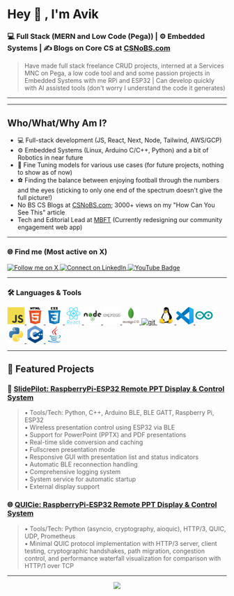 # Hey 👋 , I'm Avik 
### 💻 Full Stack (MERN and Low Code (Pega)) | ⚙️ Embedded Systems | ✍️ Blogs on Core CS at [CSNoBS.com](https://csnobs.com)  
> Have made full stack freelance CRUD projects, interned at a Services MNC on Pega, a low code tool and and some passion projects in Embedded Systems with me RPi and ESP32 | Can develop quickly with AI assisted tools (don't worry I understand the code it generates)


---

---

## Who/What/Why Am I?

- 💻 Full-stack development (JS, React, Next, Node, Tailwind, AWS/GCP)
- ⚙️ Embedded Systems (Linux, Arduino C/C++, Python) and a bit of Robotics in near future
- 🤖 Fine Tuning models for various use cases (for future projects, nothing to show as of now)
- ⚽ Finding the balance between enjoying football through the numbers and the eyes (sticking to only one end of the spectrum doesn't give the full picture!)
- No BS CS Blogs at [CSNoBS.com](https://www.csnobs.com); 3000+ views on my "How Can You See This" article
- Tech and Editorial Lead at [MBFT](https://www.mbft.in/) (Currently redesigning our community engagement web app)

---

<h3 align="left">🌐 Find me (Most active on X)</h3>
<p align="left">
  <a href="https://x.com/just_avik" target="_blank">
  <img align="center" src="https://img.shields.io/badge/X-000000?style=for-the-badge&logo=x&logoColor=white" alt="Follow me on X" />
  </a>
  <a href="https://www.linkedin.com/in/justavik" target="_blank">
  <img align="center" src="https://img.shields.io/badge/LinkedIn-0A66C2?style=for-the-badge&logo=linkedin&logoColor=white" alt="Connect on LinkedIn" />
  </a>
  <a href="https://www.youtube.com/@justavik" target="_blank">
  <img align="center" src="https://img.shields.io/badge/YouTube-FF0000?style=for-the-badge&logo=youtube&logoColor=white" alt="YouTube Badge" />
  </a>
</p>


---

<h3 align="left">🛠️ Languages & Tools</h3>
<p align="left">
  <a href="https://developer.mozilla.org/en-US/docs/Web/JavaScript" target="_blank">
    <img src="https://raw.githubusercontent.com/devicons/devicon/master/icons/javascript/javascript-original.svg" alt="javascript" width="40" height="40" />
  </a>
  <a href="https://www.w3.org/html/" target="_blank">
    <img src="https://raw.githubusercontent.com/devicons/devicon/master/icons/html5/html5-original-wordmark.svg" alt="html5" width="40" height="40" />
  </a>
  <a href="https://www.w3schools.com/css/" target="_blank">
    <img src="https://raw.githubusercontent.com/devicons/devicon/master/icons/css3/css3-original-wordmark.svg" alt="css3" width="40" height="40" />
  </a>
  <a href="https://reactjs.org/" target="_blank">
    <img src="https://raw.githubusercontent.com/devicons/devicon/master/icons/react/react-original-wordmark.svg" alt="react" width="40" height="40" />
  </a>
  <a href="https://nodejs.org" target="_blank">
    <img src="https://raw.githubusercontent.com/devicons/devicon/master/icons/nodejs/nodejs-original-wordmark.svg" alt="nodejs" width="40" height="40" />
  </a>
  <a href="https://expressjs.com" target="_blank">
    <img src="https://raw.githubusercontent.com/devicons/devicon/master/icons/express/express-original-wordmark.svg" alt="express" width="40" height="40" />
  </a>
  <a href="https://www.mongodb.com/" target="_blank">
    <img src="https://raw.githubusercontent.com/devicons/devicon/master/icons/mongodb/mongodb-original-wordmark.svg" alt="mongodb" width="40" height="40" />
  </a>
  <a href="https://git-scm.com/" target="_blank">
    <img src="https://www.vectorlogo.zone/logos/git-scm/git-scm-icon.svg" alt="git" width="40" height="40" />
  </a>
  <a href="https://www.linux.org/" target="_blank">
    <img src="https://raw.githubusercontent.com/devicons/devicon/master/icons/linux/linux-original.svg" alt="linux" width="40" height="40" />
  </a>
  <a href="https://code.visualstudio.com/" target="_blank">
    <img src="https://raw.githubusercontent.com/devicons/devicon/master/icons/vscode/vscode-original.svg" alt="vscode" width="40" height="40" />
  </a>
   <a href="https://www.arduino.cc/en/software" target="_blank">
    <img src="https://raw.githubusercontent.com/devicons/devicon/master/icons/arduino/arduino-original.svg" alt="Arduino IDE" width="40" height="40" />
  </a>
  <a href="https://www.python.org/" target="_blank">
  <img src="https://raw.githubusercontent.com/devicons/devicon/master/icons/python/python-original.svg" alt="Python" width="40" height="40" />
</a>

  <a href="https://isocpp.org/" target="_blank">
    <img src="https://raw.githubusercontent.com/devicons/devicon/master/icons/cplusplus/cplusplus-original.svg" alt="C++" width="40" height="40" />
  </a>
  <a href="https://www.oracle.com/java/" target="_blank">
    <img src="https://raw.githubusercontent.com/devicons/devicon/master/icons/java/java-original.svg" alt="Java" width="40" height="40" />
  </a>

</p>

---


## 🌟 Featured Projects

### 🔘 [SlidePilot: RaspberryPi-ESP32 Remote PPT Display & Control System](https://github.com/justavik/RPI-ESP32-Remote-PPT-Display-Control)

> • Tools/Tech: Python, C++, Arduino BLE, BLE GATT, Raspberry Pi, ESP32  
> • Wireless presentation control using ESP32 via BLE  
> • Support for PowerPoint (PPTX) and PDF presentations  
> • Real-time slide conversion and caching  
> • Fullscreen presentation mode  
> • Responsive GUI with presentation list and status indicators  
> • Automatic BLE reconnection handling  
> • Comprehensive logging system  
> • System service for automatic startup  
> • External display support  

### 🌐 [QUICie: RaspberryPi-ESP32 Remote PPT Display & Control System](https://github.com/justavik/RPI-ESP32-Remote-PPT-Display-Control)

> • Tools/Tech: Python (asyncio, cryptography, aioquic), HTTP/3, QUIC, UDP, Prometheus  
> • Minimal QUIC protocol implementation with HTTP/3 server, client testing, cryptographic handshakes, path migration, congestion control, and performance waterfall visualization for comparison with HTTP/1 over TCP

---

<p align="center">
  <img src="https://capsule-render.vercel.app/api?type=waving&color=gradient&height=120&section=footer"/>
</p>
